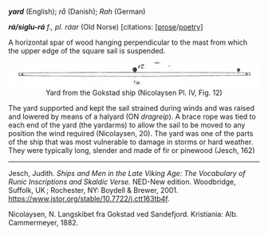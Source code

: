 **_yard_** (English); _rå_ (Danish); _Rah_ (German)

_**rá/siglu-rá** f., pl. ráar_ (Old Norse) [citations: [[prose](https://onp.ku.dk/onp/onp.php?o63168)/[poetry](https://lexiconpoeticum.org/m.php?p=lemma&i=66095)]

A horizontal spar of wood hanging perpendicular to the mast from which the upper edge of the square sail is suspended. 

<div align="center">
  
  ![yard from Gokstad ship](../images/Yard_Gokstad.png)  
  Yard from the Gokstad ship (Nicolaysen Pl. IV, Fig. 12)

</div>


  The yard supported and kept the sail strained during winds and was raised and lowered by means of a halyard (ON _dragreip_). A brace rope was tied to each end of the yard (the yardarms) to allow the sail to be moved to any position the wind required (Nicolaysen, 20). The yard was one of the parts of the ship that was most vulnerable to damage in storms or hard weather. They were typically long, slender and made of fir or pinewood (Jesch, 162)
  
---

  Jesch, Judith. _Ships and Men in the Late Viking Age: The Vocabulary of Runic Inscriptions and Skaldic Verse._ NED-New edition. Woodbridge, Suffolk, UK ; Rochester, NY: Boydell & Brewer, 2001. https://www.jstor.org/stable/10.7722/j.ctt163tb4f.

  Nicolaysen, N. Langskibet fra Gokstad ved Sandefjord. Kristiania: Alb. Cammermeyer, 1882.


